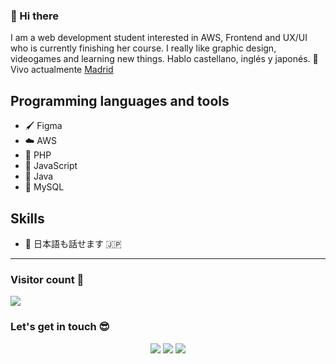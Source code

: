 
### 👋 Hi there 
I am a web development student interested in AWS, Frontend and UX/UI who is currently finishing her course.
I really like graphic design, videogames and learning new things.
Hablo castellano, inglés y japonés.
 💼 Vivo actualmente <a href="https://www.google.com/maps?q=madrid">Madrid</a><br/>

## Programming languages and tools
- 🖌️ Figma
- ☁️ AWS
- 🐘 PHP
- 🐤 JavaScript
- 🐊 Java
- 🦕 MySQL

## Skills
- 💬 日本語も話せます :jp:

<hr />

### Visitor count 🧭
<img src="https://profile-counter.glitch.me/coe1i/count.svg" />

### Let's get in touch 😎

<p align="center">
<a href= "https://github.com/coe1i/"><img src="https://img.icons8.com/material-outlined/27/000000/ball-point-pen.png"/></a>
<a href= "https://www.linkedin.com/in/elisa-fern%C3%A1ndez-a38914255/"><img src="https://img.icons8.com/material-outlined/30/000000/linkedin.png"/></a>
<a href= "https://coe1i.super.site/"><img src="https://img.icons8.com/material-outlined/27/000000/geography.png"/></a>
</p>




